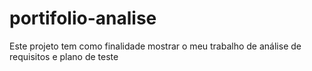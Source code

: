 # portifolio-analise
Este projeto tem como finalidade mostrar o meu trabalho de análise de requisitos e plano de teste
